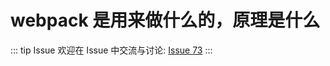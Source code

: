 # webpack 是用来做什么的，原理是什么



::: tip Issue 
 欢迎在 Issue 中交流与讨论: [Issue 73](https://github.com/shfshanyue/Daily-Question/issues/73) 
:::

